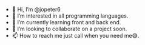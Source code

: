 - 👋 Hi, I’m @jopeter6
- 👀 I’m interested in all programming languages.
- 🌱 I’m currently learning front and back end.
- 💞️ I’m looking to collaborate on a project soon.
- 📫 How to reach me just call when you need me😅.

<!---
jopeter6/jopeter6 is a ✨ special ✨ repository because its `README.md` (this file) appears on your GitHub profile.
You can click the Preview link to take a look at your changes.
--->
